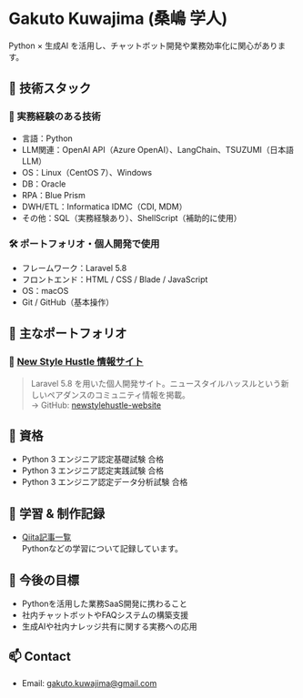 # Gakuto Kuwajima (桑嶋 学人)

Python × 生成AI を活用し、チャットボット開発や業務効率化に関心があります。

## 🔧 技術スタック
### 💼 実務経験のある技術
- 言語：Python
- LLM関連：OpenAI API（Azure OpenAI）、LangChain、TSUZUMI（日本語LLM）
- OS：Linux（CentOS 7）、Windows
- DB：Oracle
- RPA：Blue Prism
- DWH/ETL：Informatica IDMC（CDI, MDM）
- その他：SQL（実務経験あり）、ShellScript（補助的に使用）

### 🛠 ポートフォリオ・個人開発で使用
- フレームワーク：Laravel 5.8
- フロントエンド：HTML / CSS / Blade / JavaScript
- OS：macOS
- Git / GitHub（基本操作）

## 📌 主なポートフォリオ
### 🔗 [New Style Hustle 情報サイト](https://gakuto-newstylehustle.com)
> Laravel 5.8 を用いた個人開発サイト。ニュースタイルハッスルという新しいペアダンスのコミュニティ情報を掲載。  
> → GitHub: [newstylehustle-website](https://github.com/gaku-devlog/newstylehustle-website)

## 📜 資格
- Python 3 エンジニア認定基礎試験 合格
- Python 3 エンジニア認定実践試験 合格
- Python 3 エンジニア認定データ分析試験 合格


## 📘 学習 & 制作記録
- [Qiita記事一覧](https://qiita.com/gaku-devlog)  
  Pythonなどの学習について記録しています。


## 🎯 今後の目標
- Pythonを活用した業務SaaS開発に携わること
- 社内チャットボットやFAQシステムの構築支援
- 生成AIや社内ナレッジ共有に関する実務への応用

## 📫 Contact
- Email: gakuto.kuwajima@gmail.com
